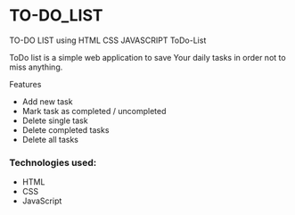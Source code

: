 # TO-DO_LIST
TO-DO LIST using HTML CSS JAVASCRIPT
ToDo-List

ToDo list is a simple web application to save Your daily tasks in order not to miss anything.

Features

* Add new task
* Mark task as completed / uncompleted
* Delete single task
* Delete completed tasks
* Delete all tasks

### Technologies used:
* HTML
* CSS
* JavaScript